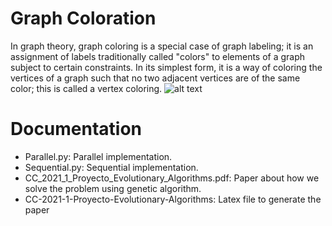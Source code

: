 # Graph Coloration
In graph theory, graph coloring is a special case of graph labeling; it is an assignment of labels traditionally called "colors" to elements of a graph subject to certain constraints. In its simplest form, it is a way of coloring the vertices of a graph such that no two adjacent vertices are of the same color; this is called a vertex coloring.
![alt text](https://i.imgur.com/2ZoDNQw.png)  

# Documentation 
- Parallel.py: Parallel implementation.  
- Sequential.py: Sequential implementation.  
- CC_2021_1_Proyecto_Evolutionary_Algorithms.pdf: Paper about how we solve the problem using genetic algorithm.  
- CC-2021-1-Proyecto-Evolutionary-Algorithms: Latex file to generate the paper
